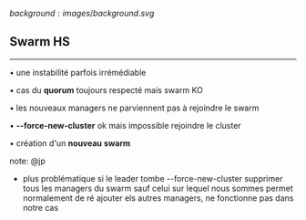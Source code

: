 $background:images/background.svg$
## Swarm HS
---
<section>
  <p class="fragment fade-up">• une instabilité parfois irrémédiable</p>
  <p class="fragment fade-up">• cas du <b>quorum</b> toujours respecté mais swarm KO</p>
  <p class="fragment fade-up">• les nouveaux managers ne parviennent pas à rejoindre le swarm</p>
  <p class="fragment fade-up">• <b>--force-new-cluster</b> ok mais impossible rejoindre le cluster</p>
  <p class="fragment fade-up">• création d'un <b>nouveau swarm</b></p>
</section>


note: @jp
* plus problématique si le leader tombe
--force-new-cluster supprimer tous les managers du swarm sauf celui sur lequel nous sommes
permet normalement de ré ajouter els autres managers, ne fonctionne pas dans notre cas
